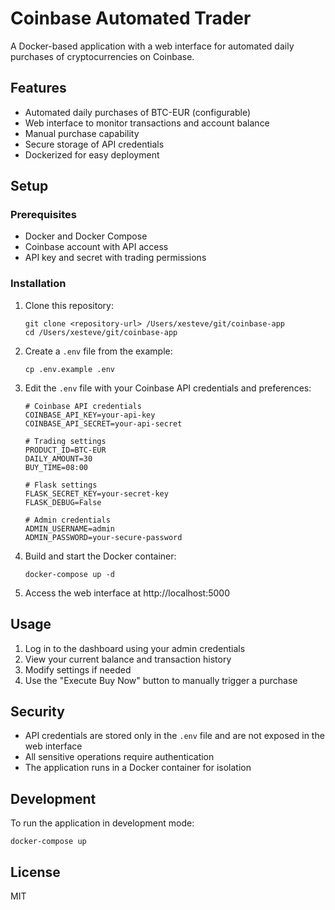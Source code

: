 # Coinbase Automated Trader

A Docker-based application with a web interface for automated daily purchases of cryptocurrencies on Coinbase.

## Features

- Automated daily purchases of BTC-EUR (configurable)
- Web interface to monitor transactions and account balance
- Manual purchase capability
- Secure storage of API credentials
- Dockerized for easy deployment

## Setup

### Prerequisites

- Docker and Docker Compose
- Coinbase account with API access
- API key and secret with trading permissions

### Installation

1. Clone this repository:
   ```
   git clone <repository-url> /Users/xesteve/git/coinbase-app
   cd /Users/xesteve/git/coinbase-app
   ```

2. Create a `.env` file from the example:
   ```
   cp .env.example .env
   ```

3. Edit the `.env` file with your Coinbase API credentials and preferences:
   ```
   # Coinbase API credentials
   COINBASE_API_KEY=your-api-key
   COINBASE_API_SECRET=your-api-secret
   
   # Trading settings
   PRODUCT_ID=BTC-EUR
   DAILY_AMOUNT=30
   BUY_TIME=08:00
   
   # Flask settings
   FLASK_SECRET_KEY=your-secret-key
   FLASK_DEBUG=False
   
   # Admin credentials
   ADMIN_USERNAME=admin
   ADMIN_PASSWORD=your-secure-password
   ```

4. Build and start the Docker container:
   ```
   docker-compose up -d
   ```

5. Access the web interface at http://localhost:5000

## Usage

1. Log in to the dashboard using your admin credentials
2. View your current balance and transaction history
3. Modify settings if needed
4. Use the "Execute Buy Now" button to manually trigger a purchase

## Security

- API credentials are stored only in the `.env` file and are not exposed in the web interface
- All sensitive operations require authentication
- The application runs in a Docker container for isolation

## Development

To run the application in development mode:

```
docker-compose up
```

## License

MIT
